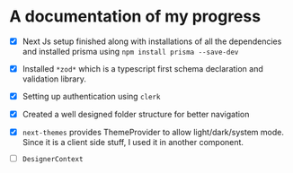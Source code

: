 # A documentation of my progress

- [x] Next Js setup finished along with installations of all the dependencies and installed prisma using `npm install prisma --save-dev`

- [x] Installed `*zod*` which is a typescript first schema declaration and validation library.

- [x] Setting up authentication using `clerk`

- [x] Created a well designed folder structure for better navigation

- [x] `next-themes` provides ThemeProvider to allow light/dark/system mode. Since it is a client side stuff, I used it in another component. 

- [ ] `DesignerContext`